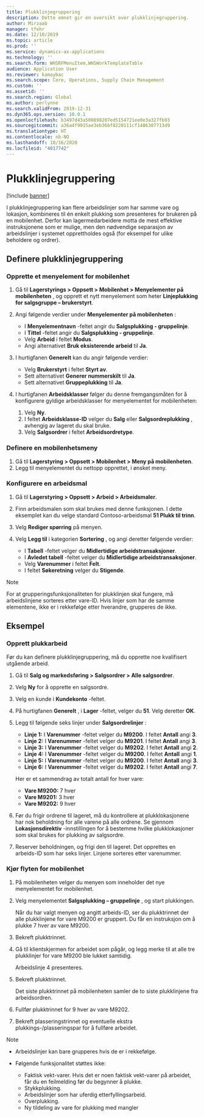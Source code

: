 ```yaml
---
title: Plukklinjegruppering
description: Dette emnet gir en oversikt over plukklinjegruppering.
author: Mirzaab
manager: tfehr
ms.date: 12/10/2019
ms.topic: article
ms.prod: ''
ms.service: dynamics-ax-applications
ms.technology: ''
ms.search.form: WHSRFMenuItem,WHSWorkTemplateTable
audience: Application User
ms.reviewer: kamaybac
ms.search.scope: Core, Operations, Supply Chain Management
ms.custom: ''
ms.assetid: ''
ms.search.region: Global
ms.author: perlynne
ms.search.validFrom: 2019-12-31
ms.dyn365.ops.version: 10.0.1
ms.openlocfilehash: b3497d43a500898207ed5154721ee0e3a327fb93
ms.sourcegitcommit: a36a4f9915ae3eb36bf8220111cf1486387713d9
ms.translationtype: HT
ms.contentlocale: nb-NO
ms.lasthandoff: 10/16/2020
ms.locfileid: "4017742"
---
```

# <a name="pick-line-grouping"></a>Plukklinjegruppering

[!include [banner](../includes/banner.md)]

I plukklinjegruppering kan flere arbeidslinjer som har samme vare og lokasjon, kombineres til én enkelt plukking som presenteres for brukeren på en mobilenhet. Derfor kan lagermedarbeidere motta de mest effektive instruksjonene som er mulige, men den nødvendige separasjon av arbeidslinjer i systemet opprettholdes også (for eksempel for ulike beholdere og ordrer).

## <a name="set-up-pick-line-grouping"></a>Definere plukklinjegruppering

### <a name="create-a-mobile-device-menu-item"></a>Opprette et menyelement for mobilenhet

1. Gå til **Lagerstyrings \> Oppsett \> Mobilenhet \> Menyelementer på mobilenheten** , og opprett et nytt menyelement som heter **Linjeplukking for salgsgruppe – brukerstyrt**.
2. Angi følgende verdier under **Menyelementer på mobilenheten** :

    - I **Menyelementnavn** -feltet angir du **Salgsplukking - gruppelinje**.
    - I **Tittel** -feltet angir du **Salgsplukking - gruppelinje**.
    - Velg **Arbeid** i feltet **Modus**.
    - Angi alternativet **Bruk eksisterende arbeid** til **Ja**.

3. I hurtigfanen **Generelt** kan du angir følgende verdier:

    - Velg **Brukerstyrt** i feltet **Styrt av**.
    - Sett alternativet **Generer nummerskilt** til **Ja**.
    - Sett alternativet **Gruppeplukking** til **Ja**.

4. I hurtigfanen **Arbeidsklasser** følger du denne fremgangsmåten for å konfigurere gyldige arbeidsklasser for menyelementet for mobilenheten:

    1. Velg **Ny**.
    2. I feltet **Arbeidsklasse-ID** velger du **Salg** eller **Salgsordreplukking** , avhengig av lageret du skal bruke.
    3. Velg **Salgsordrer** i feltet **Arbeidsordretype**.

### <a name="set-up-a-mobile-device-menu"></a>Definere en mobilenhetsmeny

1. Gå til **Lagerstyring \> Oppsett \> Mobilenhet \> Meny på mobilenheten**. 
1. Legg til menyelementet du nettopp opprettet, i ønsket meny.

### <a name="set-up-a-work-template"></a>Konfigurere en arbeidsmal

1. Gå til **Lagerstyring \> Oppsett \> Arbeid \> Arbeidsmaler**.
1. Finn arbeidsmalen som skal brukes med denne funksjonen. I dette eksemplet kan du velge standard Contoso-arbeidsmal **51 Plukk til trinn**.
1. Velg **Rediger spørring** på menyen.
1. Velg **Legg til** i kategorien **Sortering** , og angi deretter følgende verdier:

    - I **Tabell** -feltet velger du **Midlertidige arbeidstransaksjoner**.
    - I **Avledet tabell** -feltet velger du **Midlertidige arbeidstransaksjoner**.
    - Velg **Varenummer** i feltet **Felt**.
    - I feltet **Søkeretning** velger du **Stigende**.

> [!NOTE]
> For at grupperingsfunksjonaliteten for plukklinjen skal fungere, må arbeidslinjene sorteres etter vare-ID. Hvis linjer som har de samme elementene, ikke er i rekkefølge etter hverandre, grupperes de ikke.

## <a name="example"></a>Eksempel

### <a name="create-picking-work"></a>Opprett plukkarbeid

Før du kan definere plukklinjegruppering, må du opprette noe kvalifisert utgående arbeid.

1. Gå til **Salg og markedsføring \> Salgsordrer \> Alle salgsordrer**.
2. Velg **Ny** for å opprette en salgsordre. 
3. Velg en kunde i **Kundekonto** -feltet. 
4. På hurtigfanen **Generelt** , i **Lager** -feltet, velger du **51**. Velg deretter **OK**.
5. Legg til følgende seks linjer under **Salgsordrelinjer** :

    - **Linje 1:** I **Varenummer** -feltet velger du **M9200**. I feltet **Antall** angi **3**.
    - **Linje 2:** I **Varenummer** -feltet velger du **M9201**. I feltet **Antall** angi **3**. 
    - **Linje 3:** I **Varenummer** -feltet velger du **M9202**. I feltet **Antall** angi **2**. 
    - **Linje 4:** I **Varenummer** -feltet velger du **M9200**. I feltet **Antall** angi **1**. 
    - **Linje 5:** I **Varenummer** -feltet velger du **M9200**. I feltet **Antall** angi **3**.
    - **Linje 6:** I **Varenummer** -feltet velger du **M9202**. I feltet **Antall** angi **7**. 

    Her er et sammendrag av totalt antall for hver vare:

    - **Vare M9200:** 7 hver
    - **Vare M9201:** 3 hver
    - **Vare M9202:** 9 hver

6. Før du frigir ordrene til lageret, må du kontrollere at plukklokasjonene har nok beholdning for alle varene på alle ordrene. Se gjennom **Lokasjonsdirektiv** -innstillingen for å bestemme hvilke plukklokasjoner som skal brukes for plukking av salgsordre.
7. Reserver beholdningen, og frigi den til lageret. Det opprettes en arbeids-ID som har seks linjer. Linjene sorteres etter varenummer.

### <a name="run-the-mobile-device-flow"></a>Kjør flyten for mobilenhet

1. På mobilenheten velger du menyen som inneholder det nye menyelementet for mobilenhet.
1. Velg menyelementet **Salgsplukking – gruppelinje** , og start plukkingen.

    Når du har valgt menyen og angitt arbeids-ID, ser du plukktrinnet der alle plukklinjene for vare M9200 er gruppert. Du får en instruksjon om å plukke 7 hver av vare M9200.

1. Bekreft plukktrinnet. 
1. Gå til klientskjermen for arbeidet som pågår, og legg merke til at alle tre plukklinjer for vare M9200 ble lukket samtidig.

    Arbeidslinje 4 presenteres.

1. Bekreft plukktrinnet.

    Det siste plukktrinnet på mobilenheten samler de to siste plukklinjene fra arbeidsordren.

1. Fullfør plukktrinnet for 9 hver av vare M9202.
1. Bekreft plasseringstrinnet og eventuelle ekstra plukkings-/plasseringspar for å fullføre arbeidet.

> [!NOTE]
> - Arbeidslinjer kan bare grupperes hvis de er i rekkefølge.
> - Følgende funksjonalitet støttes ikke:
>
>    - Faktisk vekt-varer. Hvis det er noen faktisk vekt-varer på arbeidet, får du en feilmelding før du begynner å plukke.
>    - Stykkplukking.
>    - Arbeidslinjer som har uferdig etterfyllingsarbeid.
>    - Overplukking.
>    - Ny tildeling av vare for plukking med mangler

